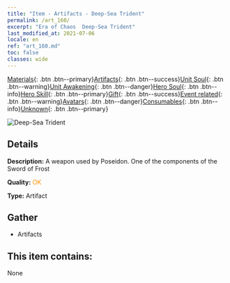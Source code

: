 ```yaml
---
title: "Item - Artifacts - Deep-Sea Trident"
permalink: /art_160/
excerpt: "Era of Chaos  Deep-Sea Trident"
last_modified_at: 2021-07-06
locale: en
ref: "art_160.md"
toc: false
classes: wide
---
```

 [Materials](/Items/){: .btn .btn--primary}[Artifacts](/Items/Artifacts/){: .btn .btn--success}[Unit Soul](/Items/UnitSoul/){: .btn .btn--warning}[Unit Awakening](/Items/UnitAwakening/){: .btn .btn--danger}[Hero Soul](/Items/HeroSoul/){: .btn .btn--info}[Hero Skill](/Items/HeroSkill/){: .btn .btn--primary}[Gift](/Items/Gift/){: .btn .btn--success}[Event related](/Items/Events/){: .btn .btn--warning}[Avatars](/Items/Avatars/){: .btn .btn--danger}[Consumables](/Items/Consumables/){: .btn .btn--info}[Unknown](/Items/Unknown/){: .btn .btn--primary}

 ![Deep-Sea Trident](/images/t/artifact_40431.png)

## Details
 **Description:** A weapon used by Poseidon. One of the components of the Sword of Frost

 **Quality:** <span style="color: #FF8C00">OK</span>

 **Type:** Artifact

## Gather

*    Artifacts 

## This item contains:

  None

